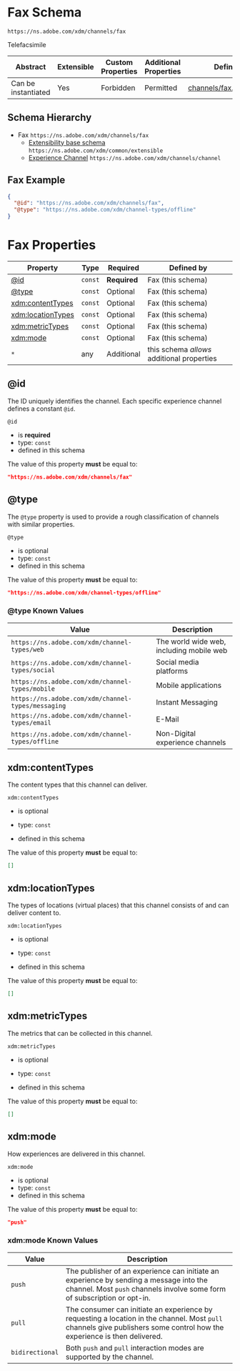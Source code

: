 
# Fax Schema

```
https://ns.adobe.com/xdm/channels/fax
```

Telefacsimile

| Abstract | Extensible | Custom Properties | Additional Properties | Defined In |
|----------|------------|-------------------|-----------------------|------------|
| Can be instantiated | Yes | Forbidden | Permitted | [channels/fax.schema.json](channels/fax.schema.json) |

## Schema Hierarchy

* Fax `https://ns.adobe.com/xdm/channels/fax`
  * [Extensibility base schema](../common/extensible.schema.md) `https://ns.adobe.com/xdm/common/extensible`
  * [Experience Channel](channel.schema.md) `https://ns.adobe.com/xdm/channels/channel`

## Fax Example
```json
{
  "@id": "https://ns.adobe.com/xdm/channels/fax",
  "@type": "https://ns.adobe.com/xdm/channel-types/offline"
}
```

# Fax Properties

| Property | Type | Required | Defined by |
|----------|------|----------|------------|
| [@id](#@id) | `const` | **Required** | Fax (this schema) |
| [@type](#@type) | `const` | Optional | Fax (this schema) |
| [xdm:contentTypes](#xdmcontentTypes) | `const` | Optional | Fax (this schema) |
| [xdm:locationTypes](#xdmlocationTypes) | `const` | Optional | Fax (this schema) |
| [xdm:metricTypes](#xdmmetricTypes) | `const` | Optional | Fax (this schema) |
| [xdm:mode](#xdmmode) | `const` | Optional | Fax (this schema) |
| `*` | any | Additional | this schema *allows* additional properties |

## @id

The ID uniquely identifies the channel. Each specific experience channel defines a constant `@id`.

`@id`
* is **required**
* type: `const`
* defined in this schema

The value of this property **must** be equal to:

```json
"https://ns.adobe.com/xdm/channels/fax"
```





## @type

The `@type` property is used to provide a rough classification of channels with similar properties.

`@type`
* is optional
* type: `const`
* defined in this schema

The value of this property **must** be equal to:

```json
"https://ns.adobe.com/xdm/channel-types/offline"
```


### @type Known Values
| Value | Description |
|-------|-------------|
| `https://ns.adobe.com/xdm/channel-types/web` | The world wide web, including mobile web |
| `https://ns.adobe.com/xdm/channel-types/social` | Social media platforms |
| `https://ns.adobe.com/xdm/channel-types/mobile` | Mobile applications |
| `https://ns.adobe.com/xdm/channel-types/messaging` | Instant Messaging |
| `https://ns.adobe.com/xdm/channel-types/email` | E-Mail |
| `https://ns.adobe.com/xdm/channel-types/offline` | Non-Digital experience channels |




## xdm:contentTypes

The content types that this channel can deliver.

`xdm:contentTypes`
* is optional
* type: `const`

* defined in this schema

The value of this property **must** be equal to:

```json
[]
```





## xdm:locationTypes

The types of locations (virtual places) that this channel consists of and can deliver content to.

`xdm:locationTypes`
* is optional
* type: `const`

* defined in this schema

The value of this property **must** be equal to:

```json
[]
```





## xdm:metricTypes

The metrics that can be collected in this channel.

`xdm:metricTypes`
* is optional
* type: `const`

* defined in this schema

The value of this property **must** be equal to:

```json
[]
```





## xdm:mode

How experiences are delivered in this channel.

`xdm:mode`
* is optional
* type: `const`
* defined in this schema

The value of this property **must** be equal to:

```json
"push"
```


### xdm:mode Known Values
| Value | Description |
|-------|-------------|
| `push` | The publisher of an experience can initiate an experience by sending a message into the channel. Most `push` channels involve some form of subscription or opt-in. |
| `pull` | The consumer can initiate an experience by requesting a location in the channel. Most `pull` channels give publishers some control how the experience is then delivered. |
| `bidirectional` | Both `push` and `pull` interaction modes are supported by the channel. |



